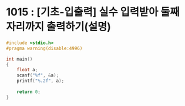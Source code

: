 # 1015 : [기초-입출력] 실수 입력받아 둘째 자리까지 출력하기(설명)

```c
#include <stdio.h>
#pragma warning(disable:4996)

int main()
{
    float a;
    scanf("%f", &a);
    printf("%.2f", a);
    
	return 0;
}
```